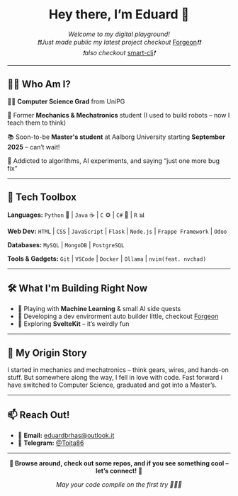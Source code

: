 <h1 align="center">Hey there, I’m Eduard 👋</h1>

<p align="center">
  <em>Welcome to my digital playground!</em>
  <br/>
  <em>❗❗Just made public my latest project checkout</em> <a href=https://github.com/toita86/Forgeon>Forgeon<a/><em>❗❗</em>
  <br/>
  <em>❗also checkout</em> <a href=https://github.com/toita86/smartcli>smart-cli<a/><em>❗</em>
</p>

---

## 👨‍💻 Who Am I?

🧑‍🎓 **Computer Science Grad** from UniPG

🔧 Former **Mechanics & Mechatronics** student (I used to build robots – now I teach them to think)

📚 Soon-to-be **Master's student** at Aalborg University starting **September 2025** – can’t wait!

🧠 Addicted to algorithms, AI experiments, and saying “just one more bug fix”

---

## 🧰 Tech Toolbox

**Languages:**
`Python` 🐍 | `Java` ☕ | `C` ⚙️ | `C#` 🔷 | `R` 📊

**Web Dev:**
`HTML` | `CSS` | `JavaScript` | `Flask` | `Node.js` | `Frappe Framework` | `Odoo`

**Databases:**
`MySQL` | `MongoDB` | `PostgreSQL`

**Tools & Gadgets:**
`Git` | `VSCode` | `Docker` | `Ollama` | `nvim(feat. nvchad)`

---

## 🛠️ What I'm Building Right Now

* 🤖 Playing with **Machine Learning** & small AI side quests
* 🧱 Developing a dev envirorment auto builder little, checkout [Forgeon](https://github.com/toita86/Forgeon)
* 🧪 Exploring **SvelteKit** – it’s weirdly fun

---

## 📜 My Origin Story

I started in mechanics and mechatronics – think gears, wires, and hands-on stuff.
But somewhere along the way, I fell in love with code. Fast forward i have switched to Computer Science, graduated and got into a Master’s.

---

## 📫 Reach Out!

* 📧 **Email:** [eduardbrhas@outlook.it](mailto:eduardbrhas@outlook.it)
* 💬 **Telegram:** [@Toita86](https://t.me/Toita86)

---

<p align="center">
  <strong>👾 Browse around, check out some repos, and if you see something cool – let’s connect! 👾</strong>  
</p>

<p align="center">
  <em>May your code compile on the first try 🧙‍♂️✨</em>
</p>
